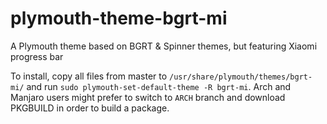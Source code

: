 # plymouth-theme-bgrt-mi
A Plymouth theme based on BGRT &amp; Spinner themes, but featuring Xiaomi progress bar

To install, copy all files from master to `/usr/share/plymouth/themes/bgrt-mi/` and run `sudo plymouth-set-default-theme -R bgrt-mi`.
Arch and Manjaro users might prefer to switch to `ARCH` branch and download PKGBUILD in order to build a package.
